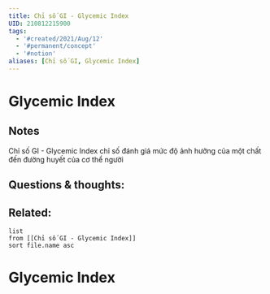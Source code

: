 ```yaml
---
title: Chỉ số GI - Glycemic Index
UID: 210812215900
tags:
  - '#created/2021/Aug/12'
  - '#permanent/concept'
  - '#notion'
aliases: [Chỉ số GI, Glycemic Index]
---
```

# Glycemic Index

## Notes
Chỉ số GI - Glycemic Index chỉ số đánh giá mức độ ảnh hưởng của một chất đến đường huyết của cơ thể người

## Questions & thoughts:


## Related:
```dataview
list
from [[Chỉ số GI - Glycemic Index]]
sort file.name asc
```
# Glycemic Index


